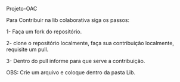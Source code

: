 Projeto-OAC


Para Contribuir na lib colaborativa siga os passos:

1- Faça um fork do repositório.

2- clone o repositório localmente, faça sua contribuição localmente, requisite um pull.

3- Dentro do pull informe para que serve a contribuição.

OBS: Crie um arquivo e coloque dentro da pasta Lib.
